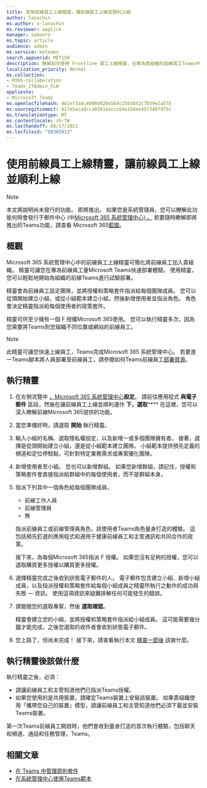 ```yaml
---
title: 使用前線員工上線精靈，讓前線員工上線並順利上線
author: lanachin
ms.author: v-lanachin
ms.reviewer: aaglick
manager: samanro
ms.topic: article
audience: admin
ms.service: msteams
search.appverid: MET150
description: 瞭解如何使用 Frontline 員工上線精靈，在專為貴組織的前線員工Teams中快速部署體驗。
localization_priority: Normal
ms.collection:
- M365-collaboration
- Teams_ITAdmin_FLW
appliesto:
- Microsoft Teams
ms.openlocfilehash: 461e73a4c4008d028e564c25b5842c7b59e2a57b
ms.sourcegitcommit: b17e5acadcca0261eaccc64e1b4ee457348f975c
ms.translationtype: MT
ms.contentlocale: zh-TW
ms.lasthandoff: 08/17/2021
ms.locfileid: "58365913"
---
```

# <a name="use-the-frontline-worker-onboarding-wizard-to-get-your-frontline-workforce-up-and-running"></a>使用前線員工上線精靈，讓前線員工上線並順利上線

> [!NOTE]
> 本文將說明尚未發行的功能。 即將推出。 如果您是系統管理員，您可以瞭解此功能何時會發行于郵件中心 (中[Microsoft 365 系統管理中心) 。](https://portal.office.com/adminportal/home) 若要隨時瞭解即將推出的Teams功能，請查看 Microsoft 365[藍圖](https://www.microsoft.com/microsoft-365/roadmap?filters=&searchterms=microsoft%2Cteams)。

## <a name="overview"></a>概觀

Microsoft 365 系統管理中心中的前線員工上線精靈可簡化將前線員工加入貴組織。 精靈可讓您在專為前線員工量Microsoft Teams快速部署體驗。 使用精靈，您可以輕鬆地開始為組織的前線Teams進行試驗部署。

精靈會為前線員工設定團隊，並將授權和策略套件指派給每個[](manage-policy-packages.md)團隊成員。 您可以從頭開始建立小組，或從小組範本建立[](get-started-with-teams-templates-in-the-admin-console.md)小組，然後新增使用者並指派角色。 角色會決定精靈指派給每個使用者的政策套件。

精靈可供至少擁有一個 F 授權Microsoft 365使用。 您可以執行精靈多次，因為您需要將Teams到您組織不同位置或網站的前線員工。

> [!NOTE]
> 此精靈可讓您快速上線員工，Teams完成Microsoft 365 系統管理中心。 若要進一Teams腳本將人員部署至前線員工，請參閱如何Teams前線員工[部署資源](flw-scripted-deployment.md)。

## <a name="run-the-wizard"></a>執行精靈

1. 在左側流覽中 [，Microsoft 365 系統管理中心](https://admin.microsoft.com/)**設定**。 請前往應用程式 **與電子郵件** 區段，然後在讓前線員工上線並順利運作 **下，選取****** 在這裡，您可以深入瞭解前線Microsoft 365提供的功能。

2. 當您準備好時，請選取 **開始** 執行精靈。

3. 輸入小組的名稱、選取隱私權設定，以及新增一或多個團隊擁有者。 接著，選擇是從頭開始建立小組，還是從小組範本建立團隊。 小組範本提供預先定義的頻道和定位停駐點，可針對特定業務需求或專案優化團隊。

4. 新增使用者至小組。 您也可以新增群組。 如果您新增群組，請記住，授權和策略套件會直接指派給群組中的每個使用者，而不是群組本身。

5. 指派下列其中一個角色給每個團隊成員。

    - 前線工作人員
    - 前線管理員
    - 無

    指派前線員工或前線管理員角色，該使用者Teams角色量身打造的體驗。 這包括預先釘選的應用程式和適用于健康前線員工和主管通訊和共同合作的政策。

    接下來，為每個Microsoft 365指派 F 授權。 如果您沒有足夠的授權，您可以選取購買更多授權以購買更多授權。  

6. 選擇精靈完成之後收到狀態電子郵件的人。 電子郵件包含建立小組、新增小組成員，以及指派授權和策略套件給每個小組成員之精靈所執行之動作的成功與失敗 &mdash; 資訊。 使用這項資訊來疑難排解任何可能發生的錯誤。

7. 請閱閱您的選取專案，然後 **選取確認**。

    精靈會建立您的小組，並將授權和策略套件指派給小組成員。 這可能需要幾分鐘才能完成，之後您選取的收件者會收到狀態電子郵件。

8. 您上路了，但尚未完成！ 接下來，請查看執行本文 [精靈一節後](#what-to-do-after-running-the-wizard) 該做什麼。

## <a name="what-to-do-after-running-the-wizard"></a>執行精靈後該做什麼

執行精靈之後，必須：

- 請讓前線員工和主管知道他們已指派Teams授權。
- 如果您使用的是共用裝置，請確定Teams裝置上安裝該裝置。 如果貴組織使用「攜帶您自己的裝置」模型，請讓前線員工和主管知道他們必須下載並安裝Teams裝置。

第一次Teams前線員工開啟時，他們會收到量身打造的首次執行體驗，包括聊天和頻道、通話和任務管理，Teams。

## <a name="related-articles"></a>相關文章

- [在 Teams 中管理原則套件](manage-policy-packages.md)
- [在系統管理中心使用Teams範本](get-started-with-teams-templates-in-the-admin-console.md)
